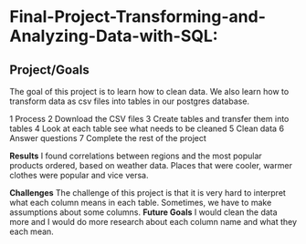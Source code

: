 # Final-Project-Transforming-and-Analyzing-Data-with-SQL: 

## Project/Goals
The goal of this project is to learn how to clean data. We also learn how to transform data as csv files into tables in our postgres database. 

1 Process
2 Download the CSV files
3 Create tables and transfer them into tables
4 Look at each table see what needs to be cleaned 
5 Clean data 
6 Answer questions 
7 Complete the rest of the project 

__Results__
I found correlations between regions and the most popular products ordered, based on weather data. Places that were cooler, warmer clothes were popular and vice versa. 

__Challenges__ 
The challenge of this project is that it is very hard to interpret what each column means in each table. Sometimes, we have to make assumptions about some columns.
__Future Goals__
I would clean the data more and I would do more research about each column name and what they each mean. 

